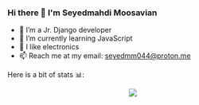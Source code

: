 ### Hi there 👋 I'm Seyedmahdi Moosavian

- 🔭 I’m a Jr. Django developer
- 🌱 I’m currently learning JavaScript
- 🤖 I like electronics
- 📫 Reach me at my email: <a href="mailto:seyedmm044@proton.me">seyedmm044@proton.me</a>


Here is a bit of stats 📊:

<div style="text-align:center;">
<a href="https://github.com/anuraghazra/convoychat">
  <img align="center" src="https://github-readme-stats.vercel.app/api/top-langs/?username=seyedmm&langs_count=3" />
</a>
</div>
